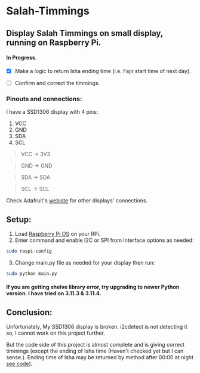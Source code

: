 # Salah-Timmings
## Display Salah Timmings on small display, running on Raspberry Pi.
#### In Progress.

- [x] Make a logic to return Isha ending time (i.e. Fajir start time of next day).
- [ ] Confirm and correct the timmings.


### Pinouts and connections:
 I have a SSD1306 display with 4 pins:

 1. VCC
 2. GND
 3. SDA
 4. SCL


>VCC -> 3V3

>GND -> GND

>SDA -> SDA

>SCL -> SCL


Check Adafruit's [webiste](https://learn.adafruit.com/ssd1306-oled-displays-with-raspberry-pi-and-beaglebone-black/wiring) for other displays' connections.

## Setup:

1. Load [Raspberry Pi OS](https://www.raspberrypi.com/software/) on your RPi.
2. Enter command and enable I2C or SPI from Interface options as needed:

```bash 
sudo raspi-config
``` 

3. Change main.py file as needed for your display then run:

```bash
sudo python main.py
```

#### If you are getting shelve library error, try upgrading to newer Python version. I have tried on 3.11.3 & 3.11.4.

## Conclusion:

Unfortunately, My SSD1306 display is broken. i2cdetect is not detecting it so, I cannot work on this project further. 

But the code side of this project is almost complete and is giving correct timmings (except the ending of Isha time (Haven't checked yet but I can sense.). Ending time of Isha may be returned by method after 00:00 at night [see code](https://github.com/sarimbinwaseem/Salah-Timmings/blob/main/namaztime.py)).
